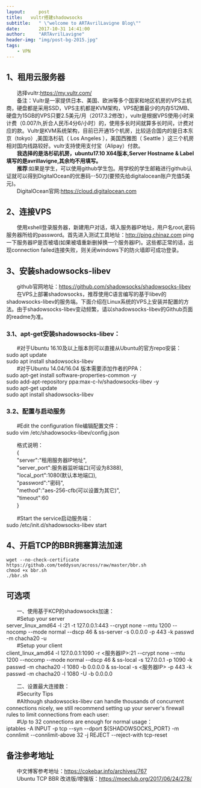 ```yaml
---
layout:     post
title:   vultr搭建shadowsocks
subtitle:   " \"welcome to ARTAvrilLavigne Blog\""
date:       2017-10-31 14:41:00
author:     "ARTAvrilLavigne"
header-img: "img/post-bg-2015.jpg"
tags:
    - VPN
---
```

## 1、租用云服务器  
　　选择vultr:https://my.vultr.com/  
　　备注：Vultr是一家提供日本、美国、欧洲等多个国家和地区机房的VPS主机商，硬盘都是采用SSD，VPS主机都是KVM架构，VPS配置最少的内存512MB、硬盘为15GB的VPS只要2.5美元/月（2017.3.2修改），vultr是根据VPS使用小时来计费（0.007/h,折合人民币4分6/小时）的，使用多长时间就算多长时间，计费对应的款。Vultr是KVM系统架构，目前已开通15个机房，比较适合国内的是日本东京（tokyo）,美国洛杉矶（ Los Angeles ），美国西雅图（ Seattle ）这三个机房相对国内线路较好。vultr支持使用支付宝（Alipay）付款。  
　　**我选择的是洛杉矶机房，ubuntu17.10 X64版本,Server Hostname & Label填写的是avrillavigne,其余均不用填写。**  
　　**推荐**:如果是学生，可以使用github学生包。用学校的学生邮箱进行github认证就可以得到DigitalOcean的优惠码--50刀(要预先给digitalocean账户充值5美元)。  
　　DigitalOcean官网:https://cloud.digitalocean.com  
## 2、连接VPS  
　　使用xshell登录服务器，新建用户对话，填入服务器IP地址，用户名root,密码服务器所给的password。首先进入测试工具地址：http://ping.chinaz.com ping一下服务器IP是否被墙(如果被墙重新删掉换一个服务器IP)。这些都正常的话，出现connection failed连接失败，则关闭windows下的防火墙即可成功登录。  
## 3、安装shadowsocks-libev  
　　github官网地址：https://github.com/shadowsocks/shadowsocks-libev  
　　在VPS上部署shadowsocks，推荐使用C语言编写的基于libev的shadowsocks-libev的服务端。下面介绍在Linux系统的VPS上安装并配置的方法。由于shadowsocks-libev变动频繁，请以shadowsocks-libev的Github页面的readme为准。  
### 3.1、apt-get安装shadowsocks-libev：  
　　#对于Ubuntu 16.10及以上版本则可以直接从Ubuntu的官方repo安装：  
    sudo apt update  
    sudo apt install shadowsocks-libev  
　　#对于Ubuntu 14.04/16.04 版本需要添加作者的PPA：  
    sudo apt-get install software-properties-common -y  
    sudo add-apt-repository ppa:max-c-lv/shadowsocks-libev -y  
    sudo apt-get update  
    sudo apt install shadowsocks-libev  
### 3.2、配置与启动服务  
　　#Edit the configuration file编辑配置文件：  
    sudo vim /etc/shadowsocks-libev/config.json  
    
　　格式说明：  
　　{  
　　"server":"租用服务器IP地址",  
　　"server_port":服务器监听端口(可设为8388),  
　　"local_port":1080(默认本地端口),  
　　"password":"密码",  
　　"method":"aes-256-cfb(可以设置为其它)",  
　　"timeout":60  
　　}  
  
　　#Start the service启动服务端：  
    sudo /etc/init.d/shadowsocks-libev start  

## 4、开启TCP的BBR拥塞算法加速  
    wget --no-check-certificate https://github.com/teddysun/across/raw/master/bbr.sh  
    chmod +x bbr.sh  
    ./bbr.sh  

## 可选项  
　　一、使用基于KCP的shadowsocks加速：  
　　#Setup your server  
    server_linux_amd64 -l :21 -t 127.0.0.1:443 --crypt none --mtu 1200 --nocomp --mode normal --dscp 46 & ss-server -s 0.0.0.0 -p 443 -k passwd -m chacha20 -u  
　　#Setup your client  
    client_linux_amd64 -l 127.0.0.1:1090 -r <服务器IP>:21 --crypt none --mtu 1200 --nocomp --mode normal --dscp 46 & ss-local -s 127.0.0.1 -p 1090 -k passwd -m chacha20 -l 1080 -b 0.0.0.0 & ss-local -s <服务器IP> -p 443 -k passwd -m chacha20 -l 1080 -U -b 0.0.0.0  


　　二、设置最大连接数：  
　　#Security Tips  
　　#Although shadowsocks-libev can handle thousands of concurrent connections nicely, we still recommend setting up your server's 
firewall rules to limit connections from each user:  
　　#Up to 32 connections are enough for normal usage：  
    iptables -A INPUT -p tcp --syn --dport ${SHADOWSOCKS_PORT} -m connlimit --connlimit-above 32 -j REJECT --reject-with tcp-reset  


## 备注参考地址  

　　中文博客参考地址：https://cokebar.info/archives/767  
　　Ubuntu TCP BBR 改进版/增强版：https://moeclub.org/2017/06/24/278/  


